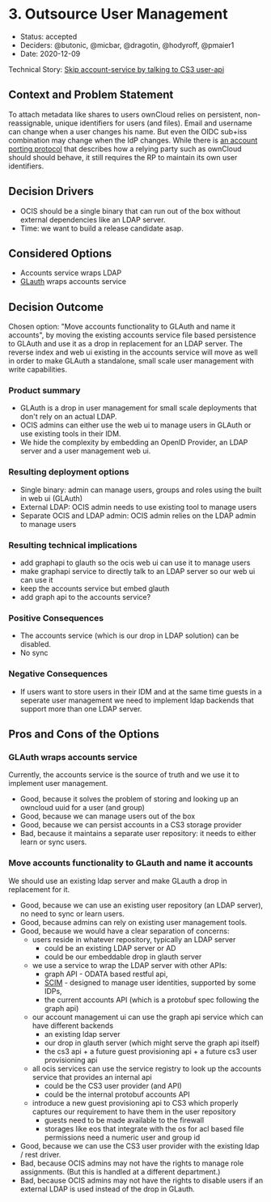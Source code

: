 # 3. Outsource User Management

* Status: accepted <!-- optional -->
* Deciders: @butonic, @micbar, @dragotin, @hodyroff, @pmaier1 <!-- optional -->
* Date: 2020-12-09 <!-- optional -->

Technical Story: [Skip account-service by talking to CS3 user-api](https://github.com/owncloud/ocis/pull/1020) <!-- optional -->

## Context and Problem Statement

To attach metadata like shares to users ownCloud relies on persistent, non-reassignable, unique identifiers for users (and files). Email and username can change when a user changes his name. But even the OIDC sub+iss combination may change when the IdP changes. While there is [an account porting protocol](https://openid.net/specs/openid-connect-account-porting-1_0.html) that describes how a relying party such as ownCloud should should behave, it still requires the RP to maintain its own user identifiers.

## Decision Drivers <!-- optional -->

* OCIS should be a single binary that can run out of the box without external dependencies like an LDAP server.
* Time: we want to build a release candidate asap.

## Considered Options

* Accounts service wraps LDAP
* [GLauth](https://github.com/glauth/glauth) wraps accounts service

## Decision Outcome

Chosen option: "Move accounts functionality to GLAuth and name it accounts", by moving the existing accounts service file based persistence to GLAuth and use it as a drop in replacement for an LDAP server. The reverse index and web ui existing in the accounts service will move as well in order to make GLAuth a standalone, small scale user management with write capabilities.

### Product summary
- GLAuth is a drop in user management for small scale deployments that don't rely on an actual LDAP.
- OCIS admins can either use the web ui to manage users in GLAuth or use existing tools in their IDM.
- We hide the complexity by embedding an OpenID Provider, an LDAP server and a user management web ui.

### Resulting deployment options
- Single binary: admin can manage users, groups and roles using the built in web ui (GLAuth)
- External LDAP: OCIS admin needs to use existing tool to manage users
- Separate OCIS and LDAP admin: OCIS admin relies on the LDAP admin to manage users

### Resulting technical implications
- add graphapi to glauth so the ocis web ui can use it to manage users
- make graphapi service to directly talk to an LDAP server so our web ui can use it
- keep the accounts service but embed glauth
- add graph api to the accounts service?

### Positive Consequences <!-- optional -->

* The accounts service (which is our drop in LDAP solution) can be disabled.
* No sync

### Negative Consequences <!-- optional -->

* If users want to store users in their IDM and at the same time guests in a seperate user management we need to implement ldap backends that support more than one LDAP server.

## Pros and Cons of the Options <!-- optional -->

### GLAuth wraps accounts service

Currently, the accounts service is the source of truth and we use it to implement user management. <!-- optional -->

* Good, because it solves the problem of storing and looking up an owncloud uuid for a user (and group)
* Good, because we can manage users out of the box
* Good, because we can persist accounts in a CS3 storage provider
* Bad, because it maintains a separate user repository: it needs to either learn or sync users.

### Move accounts functionality to GLauth and name it accounts

We should use an existing ldap server and make GLauth a drop in replacement for it. <!-- optional -->

* Good, because we can use an existing user repository (an LDAP server), no need to sync or learn users.
* Good, because admins can rely on existing user management tools.
* Good, because we would have a clear separation of concerns:
  - users reside in whatever repository, typically an LDAP server
    - could be an existing LDAP server or AD
    - could be our embeddable drop in glauth server
  - we use a service to wrap the LDAP server with other APIs:
    - graph API - ODATA based restful api,
    - [SCIM](http://www.simplecloud.info/) - designed to manage user identities, supported by some IDPs,
    - the current accounts API (which is a protobuf spec following the graph api)
  - our account management ui can use the graph api service which can have different backends
    - an existing ldap server
    - our drop in glauth server (which might serve the graph api itself)
    - the cs3 api + a future guest provisioning api + a future cs3 user provisioning api 
  - all ocis services can use the service registry to look up the accounts service that provides an internal api
    - could be the CS3 user provider (and API)
    - could be the internal protobuf accounts API
  - introduce a new guest provisioning api to CS3 which properly captures our requirement to have them in the user repository
    - guests need to be made available to the firewall
    - storages like eos that integrate with the os for acl based file permissions need a numeric user and group id
* Good, because we can use the CS3 user provider with the existing ldap / rest driver.
* Bad, because OCIS admins may not have the rights to manage role assignments. (But this is handled at a different department.) 
* Bad, because OCIS admins may not have the rights to disable users if an external LDAP is used instead of the drop in GLauth.
